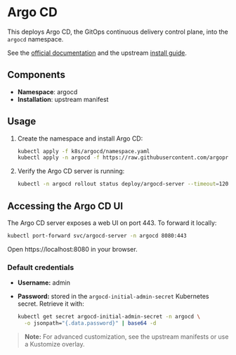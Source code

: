 # Argo CD

This deploys Argo CD, the GitOps continuous delivery control plane, into the `argocd` namespace.

See the [official documentation](https://argo-cd.readthedocs.io/en/stable/) and the upstream [install guide](https://argo-cd.readthedocs.io/en/stable/getting_started/).

## Components

- **Namespace**: argocd
- **Installation**: upstream manifest

## Usage

1.  Create the namespace and install Argo CD:

    ```bash
    kubectl apply -f k8s/argocd/namespace.yaml
    kubectl apply -n argocd -f https://raw.githubusercontent.com/argoproj/argo-cd/stable/manifests/install.yaml
    ```

2.  Verify the Argo CD server is running:

    ```bash
    kubectl -n argocd rollout status deploy/argocd-server --timeout=120s
    ```

## Accessing the Argo CD UI

The Argo CD server exposes a web UI on port 443. To forward it locally:

```bash
kubectl port-forward svc/argocd-server -n argocd 8080:443
```

Open https://localhost:8080 in your browser.

### Default credentials

- **Username:** admin
- **Password:** stored in the `argocd-initial-admin-secret` Kubernetes secret. Retrieve it with:

  ```bash
  kubectl get secret argocd-initial-admin-secret -n argocd \
    -o jsonpath="{.data.password}" | base64 -d
  ```

> **Note:** For advanced customization, see the upstream manifests or use a Kustomize overlay.
